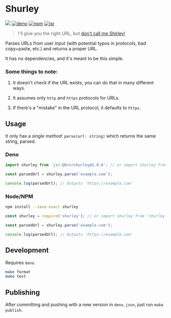 # Shurley

[![](https://github.com/BrunoBernardino/shurley/workflows/Run%20Tests/badge.svg)](https://github.com/BrunoBernardino/shurley/actions?workflow=Run+Tests) [![deno](https://shield.deno.dev/x/shurley)](https://deno.land/x/shurley) [![npm](https://img.shields.io/npm/v/shurley.svg)](https://www.npmjs.com/package/shurley) [![jsr](https://jsr.io/badges/@brn/shurley)](https://jsr.io/@brn/shurley)

> I'll give you the right URL, but [don't call me Shirley!](https://www.youtube.com/watch?v=ixljWVyPby0)

Parses URLs from user input (with potential typos in protocols, bad copy+paste, etc.) and returns a proper URL.

It has no dependencies, and it's meant to be this simple.

### Some things to note:

1. It doesn't check if the URL exists, you can do that in many different ways.

2. It assumes only `http` and `https` protocols for URLs.

3. If there's a "mistake" in the URL protocol, it defaults to `https`.

## Usage

It only has a _single method_: `parse(url: string)` which returns the same string, parsed.

### Deno

```ts
import shurley from 'jsr:@brn/shurley@1.0.6'; // or import shurley from 'https://deno.land/x/shurley@1.0.6/mod.ts';

const parsedUrl = shurley.parse('example.com');

console.log(parsedUrl); // Outputs 'https://example.com'
```

### Node/NPM

```bash
npm install --save-exact shurley
```

```js
const shurley = require('shurley'); // or import shurley from 'shurley';

const parsedUrl = shurley.parse('example.com');

console.log(parsedUrl); // Outputs 'https://example.com'
```

## Development

Requires `deno`.

```bash
make format
make test
```

## Publishing

After committing and pushing with a new version in `deno.json`, just run `make publish`.
